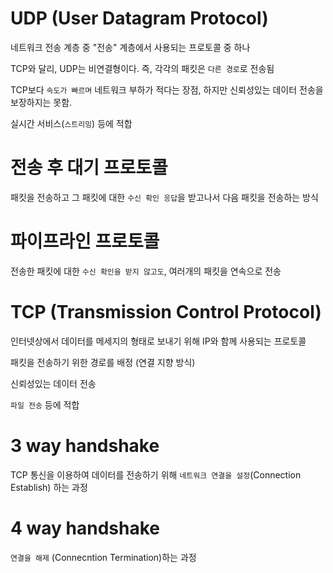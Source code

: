 # UDP (User Datagram Protocol)
네트워크 전송 계층 중 "전송" 계층에서 사용되는 프로토콜 중 하나

TCP와 달리, UDP는 비연결형이다. 즉, 각각의 패킷은 `다른 경로`로 전송됨

TCP보다 `속도가 빠르며` 네트워크 부하가 적다는 장점, 하지만 신뢰성있는 데이터 전송을 보장하지는 못함.

실시간 서비스(`스트리밍`) 등에 적합

# 전송 후 대기 프로토콜
패킷을 전송하고 그 패킷에 대한 `수신 확인 응답`을 받고나서 다음 패킷을 전송하는 방식

# 파이프라인 프로토콜
전송한 패킷에 대한 `수신 확인을 받지 않고도`, 여러개의 패킷을 연속으로 전송

# TCP (Transmission Control Protocol)
인터넷상에서 데이터를 메세지의 형태로 보내기 위해 IP와 함께 사용되는 프로토콜

패킷을 전송하기 위한 경로를 배정 (연결 지향 방식)

신뢰성있는 데이터 전송

`파일 전송` 등에 적합

# 3 way handshake
TCP 통신을 이용하여 데이터를 전송하기 위해 `네트워크 연결을 설정`(Connection Establish) 하는 과정

# 4 way handshake
`연결을 해제` (Connecntion Termination)하는 과정

